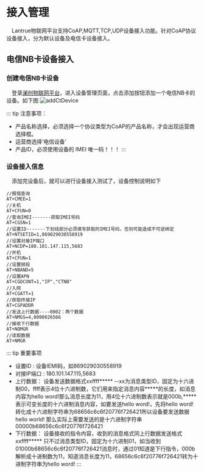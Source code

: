 # 接入管理

&emsp;Lantrue物联网平台支持CoAP,MQTT,TCP,UDP设备接入功能。针对CoAP协议设备接入，分为默认设备及电信卡设备接入。

## 电信NB卡设备接入

### 创建电信NB卡设备

&emsp;登录[澜创物联网平台](http://iot-api.lantrue.net "澜创物联网")，进入设备管理页面，点击添加按钮添加一个电信NB卡的设备。如下图
<img :src="$withBase('/img/ctDeviceAdd.png')" alt="addCtDevice">

::: tip 注意事项：
- 产品名称选择，必须选择一个协议类型为CoAP的产品名称，才会出现运营商选择框。
- 运营商选择‘电信设备’
- 产品ID，必须使用设备的 IMEI 唯一码！！！
:::

### 设备接入信息

&emsp;添加完设备后，就可以进行设备接入测试了，设备控制说明如下

    //报错查询
    AT+CMEE=1
    //关机
    AT+CFUN=0
    //查询IMEI-------获取IMEI号码
    AT+CGSN=1
    //设置ID-------下划线部分必须填写获取的IMEI号码，否则可能造成不可逆绑定
    AT+NTSETID=1,869029030558919
    //设置对接IP端口
    AT+NCDP=180.101.147.115,5683
    //开机
    AT+CFUN=1
    //设置频段
    AT+NBAND=5
    //设置APN
    AT+CGDCONT=1,"IP","CTNB"
    //入网
    AT+CGATT=1
    //获取终端IP
    AT+CGPADDR
    //发送上行数据----0002：两个数据
    AT+NMGS=4,0000026566
    //接收下行数据
    AT+NQMGR
    //读取数据
    AT+NMGR

::: tip 重要事项
- 设置ID : 设备IEMI码，如869029030558919
- 对接IP端口 : 180.101.147.115,5683
- 上行数据： 设备发送数据格式xxffff***** --xx为消息类型ID，固定为十六进制00，ffff表示4位十六进制数，它们用来指定消息内容*****的长度，如消息内容为hello word!那么消息长度为11，用4位十六进制数表示就是000b,*****表示可变长度的十六进制消息内容，如要发送hello word!，先将hello word!转化成十六进制字符串为68656c6c6f20776f726421所以设备要发送数据hello world! 那么实际上需要发送的是十六进制字符串00000b68656c6c6f20776f726421
- 下行数据： 设备接收的指令内容，收到的消息格式同上行数据发送格式xxffff***** 只不过消息类型ID，固定为十六进制01，如当收到01000b68656c6c6f20776f726421消息时，通过01知道是下行指令，000b解析成十进制数为11，知道消息长度为11，68656c6c6f20776f726421转为十进制字符串为hello word!
:::
